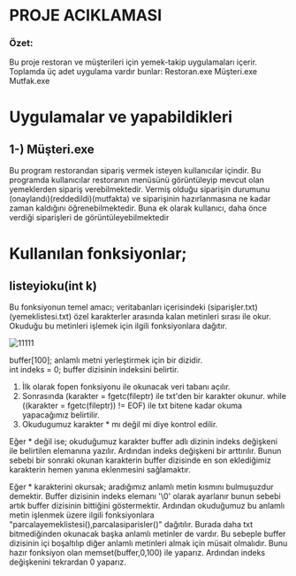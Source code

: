 # PROJE ACIKLAMASI
### Özet:
Bu proje restoran ve müşterileri için yemek-takip uygulamaları içerir. Toplamda üç adet uygulama vardır bunlar:
Restoran.exe
Müşteri.exe
Mutfak.exe

# Uygulamalar ve yapabildikleri

## 1-) Müşteri.exe
Bu program restorandan sipariş vermek isteyen kullanıcılar içindir. Bu programda kullanıcılar restoranın menüsünü
görüntüleyip mevcut olan yemeklerden sipariş verebilmektedir. Vermiş olduğu siparişin durumunu (onaylandı)(reddedildi)(mutfakta) ve 
siparişinin hazırlanmasına ne kadar zaman kaldığını öğrenebilmektedir. Buna ek olarak kullanıcı, daha önce verdiği siparişleri de görüntüleyebilmektedir

# Kullanılan fonksiyonlar;
## listeyioku(int k)
Bu fonksiyonun temel amacı; veritabanları içerisindeki (siparişler.txt)(yemeklistesi.txt) özel karakterler arasında kalan metinleri sırası ile okur. Okuduğu bu
metinleri işlemek için ilgili fonksiyonlara dağıtır.

![11111](https://github.com/2memory333/programming2proje/assets/63019122/fc70f76e-b434-43fa-8194-7e13f2b76075)

buffer[100]; anlamlı metni yerleştirmek için bir dizidir.<br>
int indeks = 0; buffer dizisinin indeksini belirtir.
1) İlk olarak fopen fonksiyonu ile okunacak veri tabanı açılır. <br>
2) Sonrasında (karakter = fgetc(fileptr) ile txt'den bir karakter okunur.  while ((karakter = fgetc(fileptr)) != EOF) ile txt bitene kadar okuma yapacağımız belirtilir.
3) Okudugumuz karakter * mı değil mi diye kontrol edilir.

Eğer * değil ise;
okuduğumuz karakter buffer adlı dizinin indeks değişkeni ile belirtilen elemanına yazılır. Ardından indeks değişkeni
bir arttırılır. Bunun sebebi bir sonraki okunan karakterin buffer dizisinde en son eklediğimiz karakterin hemen yanına eklenmesini sağlamaktır.

Eğer * karakterini okursak;
aradığımız anlamlı metin kısmını bulmuşuzdur demektir. Buffer dizisinin indeks elemanı '\0' olarak ayarlanır bunun sebebi artık buffer dizisinin bittiğini göstermektir.
Ardından okuduğumuz bu anlamlı metin işlenmek üzere ilgili fonksiyonlara "parcalayemeklistesi(),parcalasiparisler()" dağıtılır. Burada daha txt bitmediğinden okunacak başka anlamlı metinler de vardır. 
Bu sebeple buffer dizisinin içi boşaltılıp diğer anlamlı metinleri almak için müsait olmalıdır. Bunu hazır fonksiyon olan memset(buffer,0,100) ile yaparız. Ardından indeks değişkenini tekrardan 0 yaparız. 


